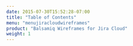 ```yaml
---
date: 2015-07-30T15:52:28-07:00
title: "Table of Contents"
menu: "menujiracloudwireframes"
product: "Balsamiq Wireframes for Jira Cloud"
weight: 1
---
```

